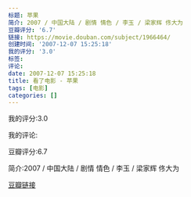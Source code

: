 ```yaml
---
标题: 苹果
简介: 2007 / 中国大陆 / 剧情 情色 / 李玉 / 梁家辉 佟大为
豆瓣评分: '6.7'
链接: https://movie.douban.com/subject/1966464/
创建时间: '2007-12-07 15:25:18'
我的评分: '3.0'
标签:
评论:
date: 2007-12-07 15:25:18
title: 看了电影 - 苹果
tags: [电影]
categories: []
---
```


我的评分:3.0

我的评论:

豆瓣评分:6.7

简介:2007 / 中国大陆 / 剧情 情色 / 李玉 / 梁家辉 佟大为

[豆瓣链接](https://movie.douban.com/subject/1966464/)

